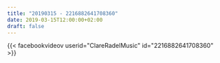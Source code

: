 ```yaml
---
title: "20190315 - 2216882641708360"
date: 2019-03-15T12:00:00+02:00
draft: false
---
```


{{< facebookvideov userid="ClareRadelMusic" id="2216882641708360" >}}